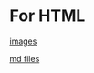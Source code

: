 # For HTML

[images](https://github.com/mohammedyaseen2211/Notes/tree/master/HTML/images)

[md files](https://github.com/mohammedyaseen2211/Notes/tree/master/HTML/Md%20files)